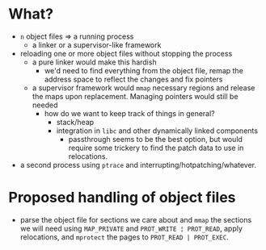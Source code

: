 # What?
* `n` object files => a running process
  * a linker or a supervisor-like framework
* reloading one or more object files without stopping the process
  * a pure linker would make this hardish
    * we'd need to find everything from the object file, remap the
      address space to reflect the changes and fix pointers
  * a supervisor framework would `mmap` necessary regions and release
    the maps upon replacement. Managing pointers would still be needed
    * how do we want to keep track of things in general?
      * stack/heap
      * integration in `libc` and other dynamically linked components
        * passthrough seems to be the best option, but would require some
          trickery to find the patch data to use in relocations.
* a second process using `ptrace` and interrupting/hotpatching/whatever.

# Proposed handling of object files
* parse the object file for sections we care about and `mmap` the sections we
  will need using `MAP_PRIVATE` and `PROT_WRITE ¦ PROT_READ`, apply
  relocations, and `mprotect` the pages to `PROT_READ | PROT_EXEC`.
